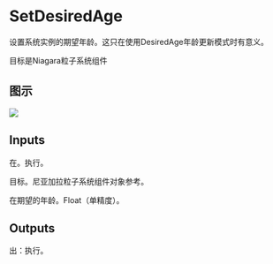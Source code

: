 # SetDesiredAge

设置系统实例的期望年龄。这只在使用DesiredAge年龄更新模式时有意义。

目标是Niagara粒子系统组件

## 图示

![]($-20221218-20132884.png)

## Inputs

在。执行。

目标。尼亚加拉粒子系统组件对象参考。

在期望的年龄。Float（单精度）。  

## Outputs

出：执行。
